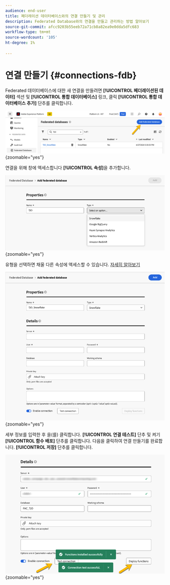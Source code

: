 ```yaml
---
audience: end-user
title: 페더레이션 데이터베이스와의 연결 만들기 및 관리
description: Federated Database와의 연결을 만들고 관리하는 방법 알아보기
source-git-commit: afcc9203b55eeb72a71cb8a82ea9e0dda5dfc683
workflow-type: tm+mt
source-wordcount: '105'
ht-degree: 1%

---
```


# 연결 만들기 {#connections-fdb}

Federated 데이터베이스에 대한 새 연결을 만들려면 **[!UICONTROL 페더레이션된 데이터]** 섹션 및 **[!UICONTROL 통합 데이터베이스]** 링크, 클릭 **[!UICONTROL 통합 데이터베이스 추가]** 단추를 클릭합니다.

![](assets/connections_list.png){zoomable="yes"}

연결을 위해 창에 액세스합니다 **[!UICONTROL 속성]**&#x200B;을 추가합니다.

![](assets/connections_name.png){zoomable="yes"}

유형을 선택하면 채울 다른 속성에 액세스할 수 있습니다. [자세히 알아보기](federated-db.md)

![](assets/connections_details.png){zoomable="yes"}

세부 정보를 입력한 후 을(를) 클릭합니다. **[!UICONTROL 연결 테스트]** 단추 및 켜기 **[!UICONTROL 함수 배포]** 단추를 클릭합니다.
다음을 클릭하여 연결 만들기를 완료합니다. **[!UICONTROL 저장]** 단추를 클릭합니다.

![](assets/connections_testdeploy.png){zoomable="yes"}
